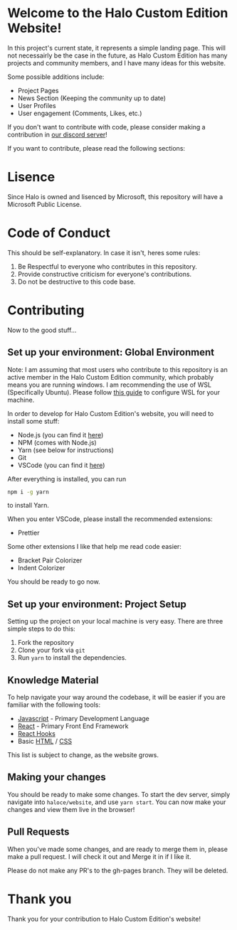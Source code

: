 # Welcome to the Halo Custom Edition Website!

In this project's current state, it represents a simple landing page. This will not necessairly be the case in the future, as Halo Custom Edition has many projects and community members, and I have many ideas for this website.

Some possible additions include:

- Project Pages
- News Section (Keeping the community up to date)
- User Profiles
- User engagement (Comments, Likes, etc.)

If you don't want to contribute with code, please consider making a contribution in [our discord server](https://discord.gg/73zHwAz)!

If you want to contribute, please read the following sections:

# Lisence

Since Halo is owned and lisenced by Microsoft, this repository will have a Microsoft Public License.

# Code of Conduct

This should be self-explanatory. In case it isn't, heres some rules:

1. Be Respectful to everyone who contributes in this repository.
2. Provide constructive criticism for everyone's contributions.
3. Do not be destructive to this code base.

# Contributing

Now to the good stuff...

## Set up your environment: Global Environment

Note: I am assuming that most users who contribute to this repository is an active member in the Halo Custom Edition community, which probably means you are running windows. I am recommending the use of WSL (Specifically Ubuntu). Please follow [this guide](https://docs.microsoft.com/en-us/windows/wsl/install-win10) to configure WSL for your machine.

In order to develop for Halo Custom Edition's website, you will need to install some stuff:

- Node.js (you can find it [here](https://nodejs.org/en/))
- NPM (comes with Node.js)
- Yarn (see below for instructions)
- Git
- VSCode (you can find it [here](https://code.visualstudio.com/))

After everything is installed, you can run

```sh
npm i -g yarn
```

to install Yarn.

When you enter VSCode, please install the recommended extensions:

- Prettier

Some other extensions I like that help me read code easier:

- Bracket Pair Colorizer
- Indent Colorizer

You should be ready to go now.

## Set up your environment: Project Setup

Setting up the project on your local machine is very easy. There are three simple steps to do this:

1. Fork the repository
2. Clone your fork via `git`
3. Run `yarn` to install the dependencies.

## Knowledge Material

To help navigate your way around the codebase, it will be easier if you are familiar with the following tools:

- [Javascript](https://www.w3schools.com/js/default.asp) - Primary Development Language
- [React](https://reactjs.org/) - Primary Front End Framework
- [React Hooks](https://reactjs.org/hooks)
- Basic [HTML](https://www.w3schools.com/html/default.asp) / [CSS](https://www.w3schools.com/css/default.asp)

This list is subject to change, as the website grows.

## Making your changes

You should be ready to make some changes. To start the dev server, simply navigate into `haloce/website`, and use `yarn start`. You can now make your changes and view them live in the browser!

## Pull Requests

When you've made some changes, and are ready to merge them in, please make a pull request. I will check it out and Merge it in if I like it.

Please do not make any PR's to the gh-pages branch. They will be deleted.

# Thank you

Thank you for your contribution to Halo Custom Edition's website!

